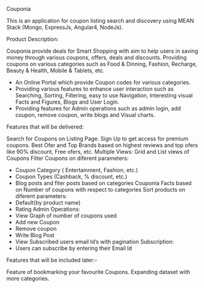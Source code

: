 Couponia

This is an application for coupon listing search and discovery using MEAN Stack (Mongo, ExpressJs, Angular4, NodeJs).

Product Description:

Couponia provide deals for Smart Shopping with aim to help users in saving money through various coupons, offers, deals and discounts. Providing coupons on various categories such as Food & Dinning, Fashion, Recharge, Beauty & Health, Mobile & Tablets, etc.

- An Online Portal which provide Coupon codes for various categories.
- Providing various features to enhance user interaction such as Searching,  Sorting, Filtering, easy to use Navigation, Interesting visual Facts and Figures, Blogs and User Login.
- Providing features for Admin operations such as admin login, add coupon, remove coupon, write blogs and Visual charts.

Features that will be delivered:

Search for Coupons on Listing Page.
Sign Up to get access for premium coupons.
Best Ofer and Top Brands based on highest reviews and top ofers like 90% discount, Free ofers, etc.
Multiple Views: Grid and List views of Coupons
Filter Coupons on diferent parameters:
- Coupon Category ( Entertainment, Fashion, etc.)
- Coupon Types (Cashback, % discount, etc.)
- Blog posts and flter posts based on categories
Couponia Facts based on Number of coupons with respect to categories
Sort products on diferent parameters:
- Default(by product name)
- Rating
Admin Operations:
- View Graph of number of coupons used
- Add new Coupon
- Remove coupon
- Write Blog Post
- View Subscribed users email Id’s with pagination
Subscription:
- Users can subscribe by entering their Email Id

Features that will be included later:-

Feature of bookmarking your favourite Coupons.
Expanding dataset with more categories.